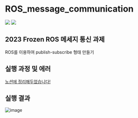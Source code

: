 # ROS_message_communication
<img src="https://img.shields.io/badge/ROS-22314E?style=flat&logo=ROS&logoColor=white"/>  <img src="https://img.shields.io/badge/ubuntu-E95420?style=flat&logo=ubuntu&logoColor=white"/>

## 2023 Frozen ROS 메세지 통신 과제
ROS를 이용하여 publish-subscribe 형태 만들기

## 실행 과정 및 에러
[노션에 정리해두었습니다!](https://minpago.notion.site/ROS-3e92b2a67dd54792b5082af210df6cd5)
## 실행 결과
![image](https://user-images.githubusercontent.com/49427080/230404337-a41f2cd5-c3ab-471c-8c2c-92a3e9c617c1.png)

##

